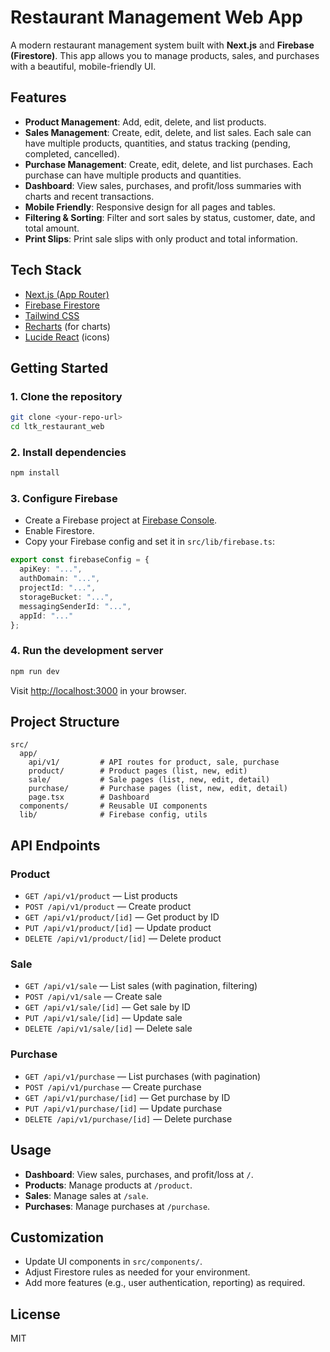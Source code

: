 # Restaurant Management Web App

A modern restaurant management system built with **Next.js** and **Firebase (Firestore)**. This app allows you to manage products, sales, and purchases with a beautiful, mobile-friendly UI.

## Features

- **Product Management**: Add, edit, delete, and list products.
- **Sales Management**: Create, edit, delete, and list sales. Each sale can have multiple products, quantities, and status tracking (pending, completed, cancelled).
- **Purchase Management**: Create, edit, delete, and list purchases. Each purchase can have multiple products and quantities.
- **Dashboard**: View sales, purchases, and profit/loss summaries with charts and recent transactions.
- **Mobile Friendly**: Responsive design for all pages and tables.
- **Filtering & Sorting**: Filter and sort sales by status, customer, date, and total amount.
- **Print Slips**: Print sale slips with only product and total information.

## Tech Stack
- [Next.js (App Router)](https://nextjs.org/)
- [Firebase Firestore](https://firebase.google.com/docs/firestore)
- [Tailwind CSS](https://tailwindcss.com/)
- [Recharts](https://recharts.org/) (for charts)
- [Lucide React](https://lucide.dev/) (icons)

## Getting Started

### 1. Clone the repository
```bash
git clone <your-repo-url>
cd ltk_restaurant_web
```

### 2. Install dependencies
```bash
npm install
```

### 3. Configure Firebase
- Create a Firebase project at [Firebase Console](https://console.firebase.google.com/).
- Enable Firestore.
- Copy your Firebase config and set it in `src/lib/firebase.ts`:

```ts
export const firebaseConfig = {
  apiKey: "...",
  authDomain: "...",
  projectId: "...",
  storageBucket: "...",
  messagingSenderId: "...",
  appId: "..."
};
```

### 4. Run the development server
```bash
npm run dev
```
Visit [http://localhost:3000](http://localhost:3000) in your browser.

## Project Structure

```
src/
  app/
    api/v1/         # API routes for product, sale, purchase
    product/        # Product pages (list, new, edit)
    sale/           # Sale pages (list, new, edit, detail)
    purchase/       # Purchase pages (list, new, edit, detail)
    page.tsx        # Dashboard
  components/       # Reusable UI components
  lib/              # Firebase config, utils
```

## API Endpoints

### Product
- `GET /api/v1/product` — List products
- `POST /api/v1/product` — Create product
- `GET /api/v1/product/[id]` — Get product by ID
- `PUT /api/v1/product/[id]` — Update product
- `DELETE /api/v1/product/[id]` — Delete product

### Sale
- `GET /api/v1/sale` — List sales (with pagination, filtering)
- `POST /api/v1/sale` — Create sale
- `GET /api/v1/sale/[id]` — Get sale by ID
- `PUT /api/v1/sale/[id]` — Update sale
- `DELETE /api/v1/sale/[id]` — Delete sale

### Purchase
- `GET /api/v1/purchase` — List purchases (with pagination)
- `POST /api/v1/purchase` — Create purchase
- `GET /api/v1/purchase/[id]` — Get purchase by ID
- `PUT /api/v1/purchase/[id]` — Update purchase
- `DELETE /api/v1/purchase/[id]` — Delete purchase

## Usage
- **Dashboard**: View sales, purchases, and profit/loss at `/`.
- **Products**: Manage products at `/product`.
- **Sales**: Manage sales at `/sale`.
- **Purchases**: Manage purchases at `/purchase`.

## Customization
- Update UI components in `src/components/`.
- Adjust Firestore rules as needed for your environment.
- Add more features (e.g., user authentication, reporting) as required.

## License
MIT

